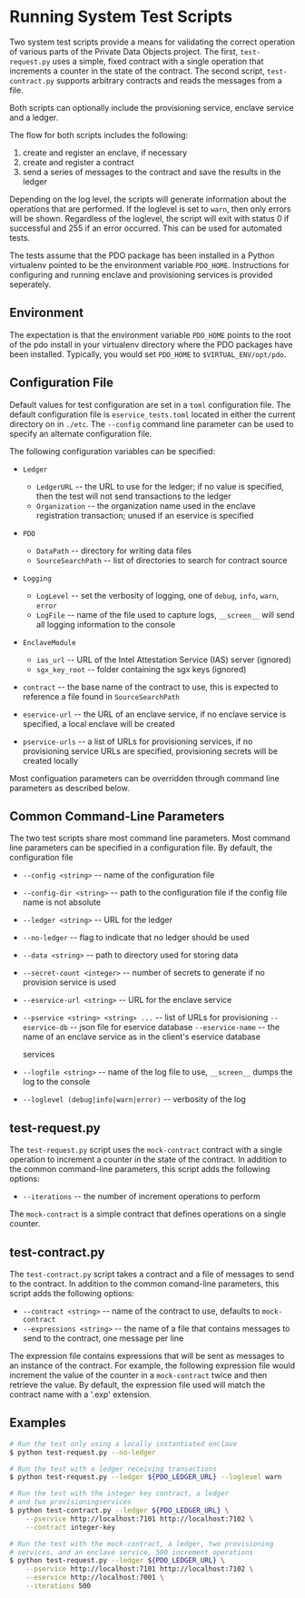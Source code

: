 <!---
Licensed under Creative Commons Attribution 4.0 International License
https://creativecommons.org/licenses/by/4.0/
--->

# Running System Test Scripts #

Two system test scripts provide a means for validating the correct
operation of various parts of the Private Data Objects project. The
first, ``test-request.py`` uses a simple, fixed contract with a single
operation that increments a counter in the state of the contract. The
second script, ``test-contract.py`` supports arbitrary contracts and
reads the messages from a file.

Both scripts can optionally include the provisioning service, enclave
service and a ledger.

The flow for both scripts includes the following:
1. create and register an enclave, if necessary
2. create and register a contract
3. send a series of messages to the contract and save the results in the ledger

Depending on the log level, the scripts will generate information about
the operations that are performed. If the loglevel is set to ``warn``,
then only errors will be shown. Regardless of the loglevel, the script
will exit with status 0 if successful and 255 if an error occurred. This
can be used for automated tests.

The tests assume that the PDO package has been installed in a Python
virtualenv pointed to be the environment variable
``PDO_HOME``. Instructions for configuring and running enclave and
provisioning services is provided seperately.

## Environment ##

The expectation is that the environment variable ``PDO_HOME`` points
to the root of the pdo install in your virtualenv directory where the
PDO packages have been installed. Typically, you would set ``PDO_HOME``
to ``$VIRTUAL_ENV/opt/pdo``.

## Configuration File ##

Default values for test configuration are set in a ``toml`` configuration
file. The default configuration file is ``eservice_tests.toml`` located
in either the current directory on in ``./etc``. The ``--config``
command line parameter can be used to specify an alternate configuration
file.

The following configuration variables can be specified:

* ``Ledger``
  * ``LedgerURL`` -- the URL to use for the ledger; if no value is
  specified, then the test will not send transactions to the ledger
  * ``Organization`` -- the organization name used in the enclave
  registration transaction; unused if an eservice is specified

* ``PDO``
  * ``DataPath`` -- directory for writing data files
  * ``SourceSearchPath`` -- list of directories to search for contract
  source

* ``Logging``
  * ``LogLevel`` -- set the verbosity of logging, one of ``debug``,
    ``info``, ``warn``, ``error``
  * ``LogFile`` -- name of the file used to capture logs, ``__screen__``
  will send all logging information to the console

* ``EnclaveModule``
  * ``ias_url`` --  URL of the Intel Attestation Service (IAS) server (ignored)
  * ``sgx_key_root`` -- folder containing the sgx keys (ignored)

* ``contract`` -- the base name of the contract to use, this is
  expected to reference a file found in ``SourceSearchPath``

* ``eservice-url`` -- the URL of an enclave service, if no enclave
  service is specified, a local enclave will be created

* ``pservice-urls`` -- a list of URLs for provisioning services, if no
  provisioning service URLs are specified, provisioning secrets will be
  created locally

Most configuation parameters can be overridden through command line
parameters as described below.

## Common Command-Line Parameters ##

The two test scripts share most command line parameters. Most command
line parameters can be specified in a configuration file. By default,
the configuration file

* ``--config <string>`` -- name of the configuration file
* ``--config-dir <string>`` -- path to the configuration file if the config file
  name is not absolute
* ``--ledger <string>`` -- URL for the ledger
* ``--no-ledger`` -- flag to indicate that no ledger should be used
* ``--data <string>`` -- path to directory used for storing data
* ``--secret-count <integer>`` -- number of secrets to generate if no
  provision service is used
* ``--eservice-url <string>`` -- URL for the enclave service
* ``--pservice <string> <string> ...`` -- list of URLs for provisioning
  ``--eservice-db`` -- json file for eservice database
  ``--eservice-name`` -- the name of an enclave service as in the client's eservice database

  services
* ``--logfile <string>`` -- name of the log file to use, ``__screen__``
  dumps the log to the console
* ``--loglevel (debug|info|warn|error)`` -- verbosity of the log

## test-request.py ##

The ``test-request.py`` script uses the ``mock-contract`` contract with
a single operation to increment a counter in the state of the
contract. In addition to the common command-line parameters, this script
adds the following options:

* ``--iterations`` -- the number of increment operations to perform

The ``mock-contract`` is a simple contract that defines operations on a
single counter.

## test-contract.py ##

The ``test-contract.py`` script takes a contract and a file of messages
to send to the contract. In addition to the common comand-line
parameters, this script adds the following options:

* ``--contract <string>`` -- name of the contract to use, defaults to
  ``mock-contract``
* ``--expressions <string>`` -- the name of a file that contains
  messages to send to the contract, one message per line

The expression file contains expressions that will be sent
as messages to an instance of the contract. For example, the following
expression file would increment the value of the counter in a
``mock-contract`` twice and then retrieve the value. By default, the
expression file used will match the contract name with a '.exp'
extension.

## Examples ##

```bash
# Run the test only using a locally instantiated enclave
$ python test-request.py --no-ledger

# Run the test with a ledger receiving transactions
$ python test-request.py --ledger ${PDO_LEDGER_URL} --loglevel warn

# Run the test with the integer key contract, a ledger
# and two provisioningservices
$ python test-contract.py --ledger ${PDO_LEDGER_URL} \
    --pservice http://localhost:7101 http://localhost:7102 \
    --contract integer-key

# Run the test with the mock-contract, a ledger, two provisioning
# services, and an enclave service, 500 increment operations
$ python test-request.py --ledger ${PDO_LEDGER_URL} \
    --pservice http://localhost:7101 http://localhost:7102 \
    --eservice http://localhost:7001 \
    --iterations 500

```
